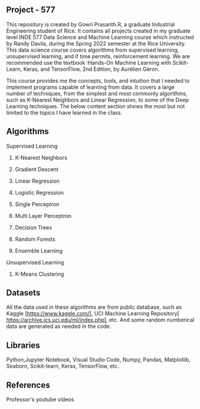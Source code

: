 
## Project - 577
This repository is created by Gowri Prasanth.R, a graduate Industrial Engineering student of Rice. It contains all projects created in my graduate level INDE 577 Data Science and Machine Learning course which instructed by Randy Davila, during the Spring 2022 semester at the Rice University. This data science course covers algorithms from supervised learning, unsupervised learning, and if time permits, reinforcement learning. We are recommended use the textbook :Hands-On Machine Learning with Scikit-Learn, Keras, and TensorFlow, 2nd Edition, by Aurélien Géron.

This course provides me the concepts, tools, and intuition that I needed to implement programs capable of learning from data. It covers a large number of techniques, from the simplest and most commonly algorithms, such as K-Nearest Neighbors and Linear Regression, to some of the Deep Learning techniques. The below content section shows the most but not limited to the topics I have learned in the class.
## Algorithms

Supervised Learning

1. K-Nearest Neighbors

2. Gradient Descent

3. Linear Regression

4. Logistic Regression

5. Single Perceptron

6. Multi Layer Perceptron

7. Decision Trees

8. Random Forests

9. Ensemble Learning


Unsupervised Learning

1. K-Means Clustering
## Datasets

All the data used in these algorithms are from public database, such as Kaggle [https://www.kaggle.com/], UCI Machine Learning Repository[ https://archive.ics.uci.edu/ml/index.php], etc. And some random numberical data are generated as needed in the code.
## Libraries

Python,Jupyter Notebook, Visual Studio Code, Numpy, Pandas, Matplotlib, Seaborn, Scikit-learn, Keras, TensorFlow, etc.


## References
Professor's youtube videos
